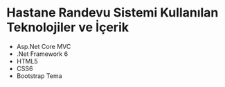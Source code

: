 # Hastane Randevu Sistemi Kullanılan Teknolojiler ve İçerik
* Asp.Net Core MVC 
* .Net Framework 6
* HTML5
* CSS6
* Bootstrap Tema
  
